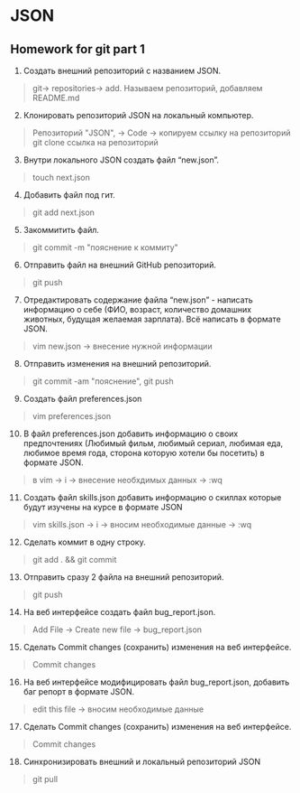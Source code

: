 # JSON

## Homework for git part 1

1. Создать внешний репозиторий c названием JSON.

> git-> repositories-> add. Называем репозиторий, добавляем README.md

2. Клонировать репозиторий JSON на локальный компьютер.

> Репозиторий "JSON", -> Code -> копируем ссылку на репозиторий  
> git clone ссылка на репозиторий

3. Внутри локального JSON создать файл “new.json”.

> touch next.json

4. Добавить файл под гит.

> git add next.json

5. Закоммитить файл.

> git commit -m "пояснение к коммиту"

6. Отправить файл на внешний GitHub репозиторий.

> git push

7. Отредактировать содержание файла “new.json” - написать информацию о себе (ФИО, возраст, количество домашних животных, будущая желаемая зарплата). Всё написать в формате JSON.

> vim new.json -> внесение нужной информации

8. Отправить изменения на внешний репозиторий.

> git commit -am "пояснение", git push

9. Создать файл preferences.json

> vim preferences.json

10. В файл preferences.json добавить информацию о своих предпочтениях (Любимый фильм, любимый сериал, любимая еда, любимое время года, сторона которую хотели бы посетить) в формате JSON.

> в vim -> i -> внеcение необхдимых данных -> :wq

11. Создать файл skills.json добавить информацию о скиллах которые будут изучены на курсе в формате JSON

> vim skills.json -> i -> вносим необходимые данные -> :wq

12. Сделать коммит в одну строку.

> git add . && git commit

13. Отправить сразу 2 файла на внешний репозиторий.

> git push

14. На веб интерфейсе создать файл bug_report.json.

> Add File -> Create new file -> bug_report.json

15. Сделать Commit changes (сохранить) изменения на веб интерфейсе.

> Commit changes

16. На веб интерфейсе модифицировать файл bug_report.json, добавить баг репорт в формате JSON.

> edit this file -> вносим необходимые данные

17. Сделать Commit changes (сохранить) изменения на веб интерфейсе.

> Commit changes

18. Синхронизировать внешний и локальный репозиторий JSON

> git pull
